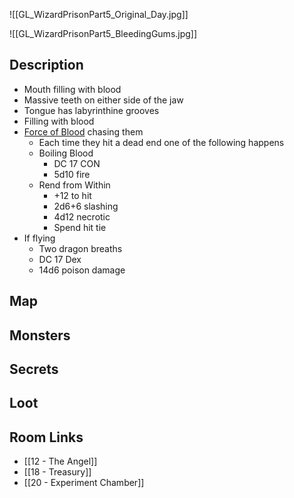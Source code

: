 ![[GL_WizardPrisonPart5_Original_Day.jpg]]

![[GL_WizardPrisonPart5_BleedingGums.jpg]]
## Description

* Mouth filling with blood
* Massive teeth on either side of the jaw
* Tongue has labyrinthine grooves
* Filling with blood
* [Force of Blood](https://www.dndbeyond.com/monsters/4485842-force-of-blood) chasing them
	* Each time they hit a dead end one of the following happens
	* Boiling Blood
		* DC 17 CON
		* 5d10 fire
	* Rend from Within
		* +12 to hit
		* 2d6+6 slashing
		* 4d12 necrotic
		* Spend hit tie
* If flying
	* Two dragon breaths
	* DC 17 Dex
	* 14d6 poison damage

## Map

## Monsters

## Secrets

## Loot

## Room Links

*  [[12 - The Angel]]
*  [[18 - Treasury]]
*  [[20 - Experiment Chamber]]